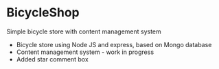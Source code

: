 # BicycleShop
Simple bicycle store with content management system

* Bicycle store using Node JS and express, based on Mongo database
* Content management system - work in progress
* Added star comment box